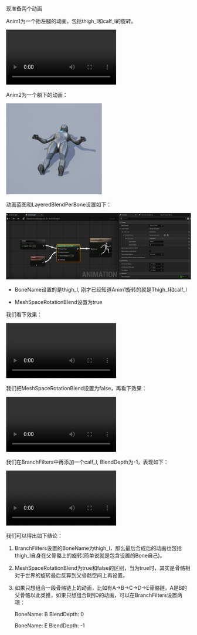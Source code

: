 现准备两个动画

Anim1为一个抬左腿的动画，包括thigh_l和calf_l的旋转。

<video src="./UE5LayeredByBoneMov/Anim1动画.mp4"></video>

Anim2为一个躺下的动画：

![Anim2](./UE5LayeredByBonePic/Anim2.png)

动画蓝图和LayeredBlendPerBone设置如下：

![LayeredBlendPerBone](./UE5LayeredByBonePic/LayeredBlendPerBone.png)

* BoneName设置的是thigh_l, 刚才已经知道Anim1旋转的就是Thigh_l和calf_l

* MeshSpaceRotationBlend设置为true

我们看下效果：

<video src="./UE5LayeredByBoneMov/MeshSpaceRotationBlend.mp4"></video>

我们把MeshSpaceRotationBlend设置为false，再看下效果：

<video src="./UE5LayeredByBoneMov/LocalSpaceRotationBlend.mp4"></video>

我们在BranchFilters中再添加一个calf_l, BlendDepth为-1，表现如下：

<video src="./UE5LayeredByBoneMov/只想组合一段骨骼链上的动画.mp4"></video>

我们可以得出如下结论：

1. BranchFilters设置的BoneName为thigh_l，那么最后合成后的动画也包括thigh_l自身在父骨骼上的旋转(简单说就是包含设置的Bone自己)。

2. MeshSpaceRotationBlend为true和false的区别，当为true时，其实是骨骼相对于世界的旋转最后反算到父骨骼空间上再设置。

3. 如果只想组合一段骨骼链上的动画，比如有A->B->C->D->E骨骼链，A是B的父骨骼以此类推，如果只想组合B到D的动画，可以在BranchFilters设置两项：
   
   BoneName: B BlendDepth: 0
   
   BoneName: E BlendDepth: -1